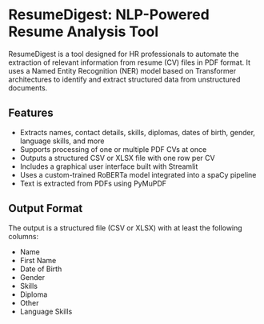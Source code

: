 # ResumeDigest: NLP-Powered Resume Analysis Tool

ResumeDigest is a tool designed for HR professionals to automate the extraction of relevant information from resume (CV) files in PDF format. It uses a Named Entity Recognition (NER) model based on Transformer architectures to identify and extract structured data from unstructured documents.

## Features

- Extracts names, contact details, skills, diplomas, dates of birth, gender, language skills, and more
- Supports processing of one or multiple PDF CVs at once
- Outputs a structured CSV or XLSX file with one row per CV
- Includes a graphical user interface built with Streamlit
- Uses a custom-trained RoBERTa model integrated into a spaCy pipeline
- Text is extracted from PDFs using PyMuPDF

## Output Format

The output is a structured file (CSV or XLSX) with at least the following columns:

- Name
- First Name
- Date of Birth
- Gender
- Skills
- Diploma
- Other
- Language Skills
